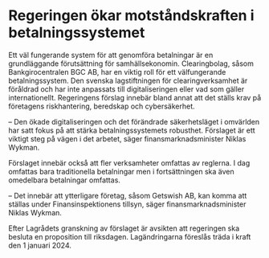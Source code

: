 # Regeringen ökar motståndskraften i betalningssystemet

Ett väl fungerande system för att genomföra betalningar är en grundläggande förutsättning för samhällsekonomin. Clearingbolag, såsom Bankgirocentralen BGC AB, har en viktig roll för ett välfungerande betalningssystem. Den svenska lagstiftningen för clearingverksamhet är föråldrad och har inte anpassats till digitaliseringen eller vad som gäller internationellt. Regeringens förslag innebär bland annat att det ställs krav på företagens riskhantering, beredskap och cybersäkerhet.

– Den ökade digitaliseringen och det förändrade säkerhetsläget i omvärlden har satt fokus på att stärka betalningssystemets robusthet. Förslaget är ett viktigt steg på vägen i det arbetet, säger finansmarknadsminister Niklas Wykman.

Förslaget innebär också att fler verksamheter omfattas av reglerna. I dag omfattas bara traditionella betalningar men i fortsättningen ska även omedelbara betalningar omfattas.

– Det innebär att ytterligare företag, såsom Getswish AB, kan komma att ställas under Finansinspektionens tillsyn, säger finansmarknadsminister Niklas Wykman.

Efter Lagrådets granskning av förslaget är avsikten att regeringen ska besluta en proposition till riksdagen. Lagändringarna föreslås träda i kraft den 1 januari 2024\.
